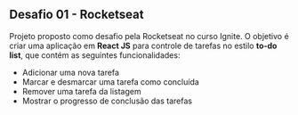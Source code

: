 ## Desafio 01 - Rocketseat

Projeto proposto como desafio pela Rocketseat no curso Ignite.
O objetivo é criar uma aplicação em **React JS** para controle de tarefas no estilo **to-do list**, que contém as seguintes funcionalidades:

- Adicionar uma nova tarefa
- Marcar e desmarcar uma tarefa como concluída
- Remover uma tarefa da listagem
- Mostrar o progresso de conclusão das tarefas 
